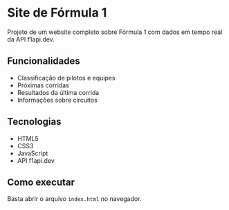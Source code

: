 # Site de Fórmula 1

Projeto de um website completo sobre Fórmula 1 com dados em tempo real da API f1api.dev.

## Funcionalidades

- Classificação de pilotos e equipes
- Próximas corridas
- Resultados da última corrida
- Informações sobre circuitos

## Tecnologias

- HTML5
- CSS3
- JavaScript
- API f1api.dev

## Como executar

Basta abrir o arquivo `index.html` no navegador.